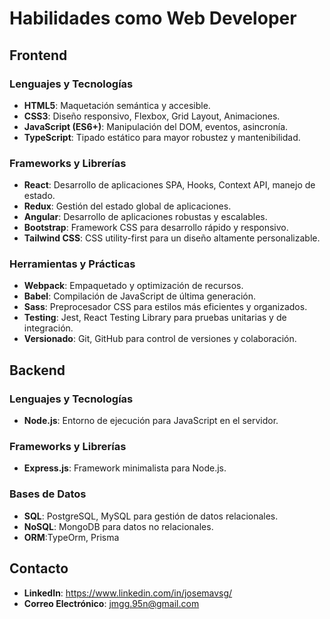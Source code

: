 # Habilidades como Web Developer

## Frontend

### Lenguajes y Tecnologías
- **HTML5**: Maquetación semántica y accesible.
- **CSS3**: Diseño responsivo, Flexbox, Grid Layout, Animaciones.
- **JavaScript (ES6+)**: Manipulación del DOM, eventos, asincronía.
- **TypeScript**: Tipado estático para mayor robustez y mantenibilidad.

### Frameworks y Librerías
- **React**: Desarrollo de aplicaciones SPA, Hooks, Context API, manejo de estado.
- **Redux**: Gestión del estado global de aplicaciones.
- **Angular**: Desarrollo de aplicaciones robustas y escalables.
- **Bootstrap**: Framework CSS para desarrollo rápido y responsivo.
- **Tailwind CSS**: CSS utility-first para un diseño altamente personalizable.

### Herramientas y Prácticas
- **Webpack**: Empaquetado y optimización de recursos.
- **Babel**: Compilación de JavaScript de última generación.
- **Sass**: Preprocesador CSS para estilos más eficientes y organizados.
- **Testing**: Jest, React Testing Library para pruebas unitarias y de integración.
- **Versionado**: Git, GitHub para control de versiones y colaboración.

## Backend

### Lenguajes y Tecnologías
- **Node.js**: Entorno de ejecución para JavaScript en el servidor.

### Frameworks y Librerías
- **Express.js**: Framework minimalista para Node.js.

### Bases de Datos
- **SQL**: PostgreSQL, MySQL para gestión de datos relacionales.
- **NoSQL**: MongoDB para datos no relacionales.
- **ORM**:TypeOrm, Prisma

## Contacto
- **LinkedIn**: https://www.linkedin.com/in/josemavsg/
- **Correo Electrónico**: jmgg.95n@gmail.com
